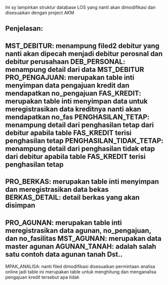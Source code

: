 Ini sy lampirkan struktur database LOS yang nanti akan dimodifikasi dan disesuaikan dengan project AKM

Penjelasan:
----------
MST_DEBITUR: menampung filed2 debitur yang nanti akan dipecah menjadi debitur perosnal dan debitur perusahaan
DEB_PERSONAL: menampung detail dari data MST_DEBITUR
PRO_PENGAJUAN: merupakan table inti menyimpan data pengajuan kredit dan mendapatkan no_pengajuan
FAS_KREDIT: merupakan table inti menyimpan data untuk meregistrasikan data kreditnya nanti akan mendapatkan no_fas
PENGHASILAN_TETAP: menampung detail dari penghasilan tetap dari debitur apabila table FAS_KREDIT terisi penghasilan tetap
PENGHASILAN_TIDAK_TETAP: menampung detail dari penghasilan tidak etap dari debitur apabila table FAS_KREDIT terisi penghasilan tetap
----------
PRO_BERKAS: merupakan table inti menyimpan dan meregistrasikan data bekas
BERKAS_DETAIL: detail berkas yang akan disimpan
----------
PRO_AGUNAN: merupakan table inti meregistrasikan data agunan, no_pengajuan, dan no_fasilitas
MST_AGUNAN: merupakan data master agunan
AGUNAN_TANAH: adalah salah satu contoh data agunan tanah
Dst..
----------
MPAK_ANALISA: nanti filed dimodifikasi disesuaikan permintaan analisa online jadi table ini merupakan table untuk menghitung dan menganalisa pengajuan kredit tersebut apa tidak
